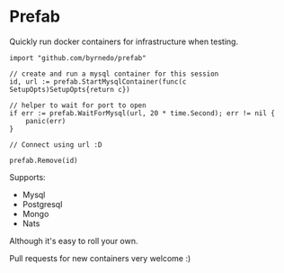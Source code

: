 # Prefab

Quickly run docker containers for infrastructure when testing.

```
import "github.com/byrnedo/prefab"

// create and run a mysql container for this session
id, url := prefab.StartMysqlContainer(func(c SetupOpts)SetupOpts{return c})

// helper to wait for port to open
if err := prefab.WaitForMysql(url, 20 * time.Second); err != nil {
    panic(err)
}

// Connect using url :D

prefab.Remove(id)
```

Supports:

- Mysql
- Postgresql
- Mongo
- Nats

Although it's easy to roll your own.


Pull requests for new containers very welcome :)
